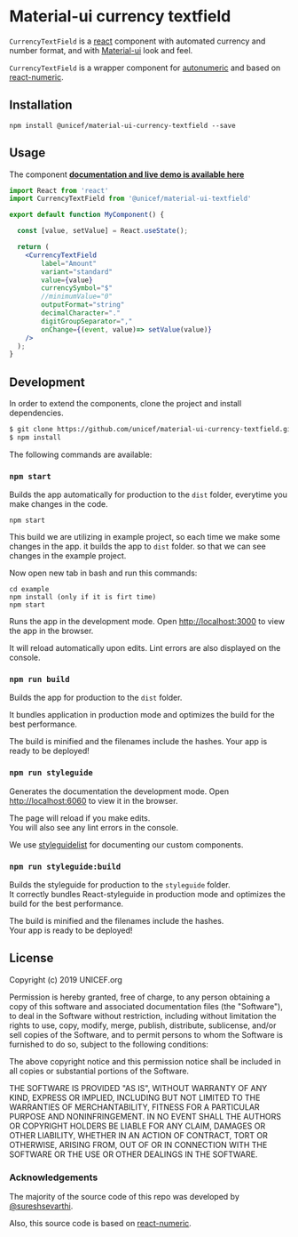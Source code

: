 # Material-ui currency textfield

`CurrencyTextField` is a [react](https://reactjs.org/) component with automated currency and number format, and with [Material-ui](https://material-ui.com/) look and feel.

`CurrencyTextField` is a wrapper component for <a href="https://github.com/autoNumeric/autoNumeric">autonumeric</a> and based on <a href="https://github.com/mkg0/react-numeric">react-numeric</a>.
## Installation
 ```
 npm install @unicef/material-ui-currency-textfield --save
```
## Usage

The component **[documentation and live demo is available here](https://unicef.github.io/material-ui-currency-textfield/)**


```jsx
import React from 'react'
import CurrencyTextField from '@unicef/material-ui-textfield'

export default function MyComponent() {

  const [value, setValue] = React.useState();

  return (
    <CurrencyTextField
		label="Amount"
		variant="standard"
		value={value}
		currencySymbol="$"
		//minimumValue="0"
		outputFormat="string"
		decimalCharacter="."
		digitGroupSeparator=","
		onChange={(event, value)=> setValue(value)}
    />
  );
}
```



## Development

In order to extend the components, clone the project and install dependencies.

```bash
$ git clone https://github.com/unicef/material-ui-currency-textfield.git
$ npm install
```

The following commands are available: 

### `npm start`

Builds the app automatically for production to the `dist` folder, everytime you make changes in the code.

```
npm start
```

This build we are utilizing in example project, so each time we make some changes in the app. it builds the app to `dist` folder. so that we can see changes in the example project.

Now open new tab in bash and run this commands:

 ```
 cd example 
 npm install (only if it is firt time)
 npm start
 ```
Runs the app in the development mode. Open [http://localhost:3000](http://localhost:3000) to view the app in the browser.

It will reload automatically upon edits. Lint errors are also displayed on the console.

### `npm run build`

Builds the app for production to the `dist` folder.

It bundles application in production mode and optimizes the build for the best performance.

The build is minified and the filenames include the hashes.
Your app is ready to be deployed!

### `npm run styleguide`
Generates the documentation the development mode.
Open [http://localhost:6060](http://localhost:6060) to view it in the browser.

The page will reload if you make edits.<br>
You will also see any lint errors in the console.

We use [styleguidelist](https://react-styleguidist.js.org/) for documenting our custom components.


### `npm run styleguide:build`
Builds the styleguide for production to the `styleguide` folder.<br>
It correctly bundles React-styleguide in production mode and optimizes the build for the best performance.

The build is minified and the filenames include the hashes.<br>
Your app is ready to be deployed!


## License

Copyright (c) 2019 UNICEF.org

Permission is hereby granted, free of charge, to any person obtaining a copy
of this software and associated documentation files (the "Software"), to deal
in the Software without restriction, including without limitation the rights
to use, copy, modify, merge, publish, distribute, sublicense, and/or sell
copies of the Software, and to permit persons to whom the Software is
furnished to do so, subject to the following conditions:

The above copyright notice and this permission notice shall be included in all
copies or substantial portions of the Software.

THE SOFTWARE IS PROVIDED "AS IS", WITHOUT WARRANTY OF ANY KIND, EXPRESS OR
IMPLIED, INCLUDING BUT NOT LIMITED TO THE WARRANTIES OF MERCHANTABILITY,
FITNESS FOR A PARTICULAR PURPOSE AND NONINFRINGEMENT. IN NO EVENT SHALL THE
AUTHORS OR COPYRIGHT HOLDERS BE LIABLE FOR ANY CLAIM, DAMAGES OR OTHER
LIABILITY, WHETHER IN AN ACTION OF CONTRACT, TORT OR OTHERWISE, ARISING FROM,
OUT OF OR IN CONNECTION WITH THE SOFTWARE OR THE USE OR OTHER DEALINGS IN THE
SOFTWARE.


### Acknowledgements

The majority of the source code of this repo was developed by [@sureshsevarthi](http://github.com/sureshsevarthi).

Also, this source code is based on [react-numeric](https://github.com/mkg0/react-numeric).

